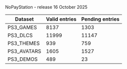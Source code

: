 NoPayStation - release 16 October 2025

|  Dataset  |Valid entries|Pending entries|
|-----------|-------------|---------------|
| PS3_GAMES |     8137    |      1303     |
|  PS3_DLCS |    11999    |     11147     |
| PS3_THEMES|     939     |      759      |
|PS3_AVATARS|     1605    |      1527     |
| PS3_DEMOS |     489     |       23      |